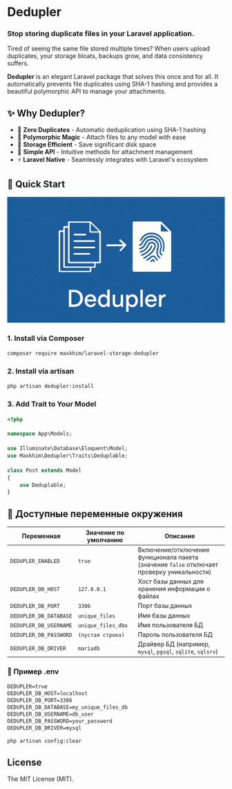 # Dedupler

### Stop storing duplicate files in your Laravel application.

Tired of seeing the same file stored multiple times? When users upload duplicates, your storage bloats, backups grow, and data consistency suffers.

**Dedupler** is an elegant Laravel package that solves this once and for all. It automatically prevents file duplicates using SHA-1 hashing and provides a beautiful polymorphic API to manage your attachments.

## ✨ Why Dedupler?

- 🚫 **Zero Duplicates** - Automatic deduplication using SHA-1 hashing
- 🔗 **Polymorphic Magic** - Attach files to any model with ease
- 💾 **Storage Efficient** - Save significant disk space
- 🎯 **Simple API** - Intuitive methods for attachment management
- ⚡  **Laravel Native** - Seamlessly integrates with Laravel's ecosystem

## 🚀 Quick Start

![dedupler-so-adapt.png](dedupler-so-adapt.png "Dedupler")

### 1. Install via Composer
```bash
composer require maxkhim/laravel-storage-dedupler
```

### 2. Install via artisan
```bash
php artisan dedupler:install
```

### 3. Add Trait to Your Model

```php
<?php

namespace App\Models;

use Illuminate\Database\Eloquent\Model;
use Maxkhim\Dedupler\Traits\Deduplable;

class Post extends Model
{
    use Deduplable;
}

```


## 📌 Доступные переменные окружения

| Переменная             | Значение по умолчанию | Описание                                                                                   |
|------------------------|-----------------------|--------------------------------------------------------------------------------------------|
| `DEDUPLER_ENABLED`     | `true`                | Включение/отключение функционала пакета (значение `false` отключает проверку уникальности) |
| `DEDUPLER_DB_HOST`     | `127.0.0.1`           | Хост базы данных для хранения информации о файлах                                          |
| `DEDUPLER_DB_PORT`     | `3306`                | Порт базы данных                                                                           |
| `DEDUPLER_DB_DATABASE` | `unique_files`        | Имя базы данных                                                                            |
| `DEDUPLER_DB_USERNAME` | `unique_files_dbo`    | Имя пользователя БД                                                                        |
| `DEDUPLER_DB_PASSWORD` | `(пустая строка)`     | Пароль пользователя БД                                                                     |
| `DEDUPLER_DB_DRIVER`   | `mariadb`             | Драйвер БД (например, `mysql`, `pgsql`, `sqlite`, `sqlsrv`)                                |

### 🧪 Пример .env

```env
DEDUPLER=true
DEDUPLER_DB_HOST=localhost
DEDUPLER_DB_PORT=3306
DEDUPLER_DB_DATABASE=my_unique_files_db
DEDUPLER_DB_USERNAME=db_user
DEDUPLER_DB_PASSWORD=your_password
DEDUPLER_DB_DRIVER=mysql
```

```
php artisan config:clear
```


## License

The MIT License (MIT).